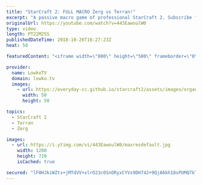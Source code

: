 ```yaml
---
title: "StarCraft 2: FULL MACRO Zerg vs Terran!"
excerpt: "A passive macro game of professional StarCraft 2. Subscribe for more videos: http://lowko.tv/youtube Drone rush vs Drone rush: https://goo.gl/GsDVVk  Some people consider passive to be bad, I personally I really like watching both players sit back and macro up a massive army. In this Terran vs Zerg match"
originalUrl: https://youtube.com/watch?v=443EawoulW0
type: video
length: PT22M25S
publishedDateTime: 2018-10-26T16:27:23Z
heat: 50

featuredContent: "<iframe width=\"800\" height=\"500\" frameborder=\"0\" src=\"https://www.youtube.com/embed/443EawoulW0\" allow=\"accelerometer; autoplay; encrypted-media; gyroscope; picture-in-picture\" allowfullscreen></iframe>"

provider:
  name: LowkoTV
  domain: lowko.tv
  images:
    - url: https://everyday-cc.github.io/starcraft2/assets/images/organizations/lowko.tv-50x50.jpg
      width: 50
      height: 50

topics:
  - StarCraft 2
  - Terran
  - Zerg

images:
  - url: https://i.ytimg.com/vi/443EawoulW0/maxresdefault.jpg
    width: 1280
    height: 720
    isCached: true

secured: "lF0HJkiWZts+jMTdVV+xlrO23c0SnORyxCYVs9DH742+9QjA6kh18sPUMQ7kT4CwoPzVaI6nJbEKD8Y30P1SGK72ZSG3+eKVZbVQ2PcxLnyvM2SSKelKc+0F0y/h4WKo2AYe4Z4sh3+QUcfWfpOle5j4lBh3Q5RNAFMVQxDes68B6+ThO+BQCXa7RhyMDWBvc4+ITF4DbVImB4PTOrrYzOEhwx+vqN6Xy63A85wEK3D/mm2vILN1YXNx0MJGdE/AgEqyMZhqYpxuEmoHe7V/9uuVlAHWYaWk06NTFF0juj1nlUqtBbcfszR4q6GBWH8Yt9JCOY1lReLpRM8z8DPnATH3DU+3LDivMQM5y6UCsBUiozZcvFcgkHKPo0byo4ZFTAWc1+tmrRbHuJEKBu0UcKJW+lzxep+MDr0TtcpGhv4=;iB5Ai4kgXdlSVW1iDJGpuw=="
---
```


